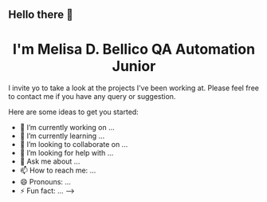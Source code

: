 ## Hello there 👋

<h1 align=Center> I'm Melisa D. Bellico 
QA Automation Junior </h1>

I invite yo to take a look at the projects I've been working at.
Please feel free to contact me if you have any query or suggestion.

Here are some ideas to get you started:

- 🔭 I’m currently working on ...
- 🌱 I’m currently learning ...
- 👯 I’m looking to collaborate on ...
- 🤔 I’m looking for help with ...
- 💬 Ask me about ...
- 📫 How to reach me: ...
- 😄 Pronouns: ...
- ⚡ Fun fact: ...
-->
